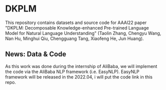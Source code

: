 # DKPLM
This repository contains datasets and source code for AAAI22 paper "DKPLM: Decomposable Knowledge-enhanced Pre-trained Language Model for
Natural Language Understanding" (Taolin Zhang, Chengyu Wang, Nan Hu, Minghui Qiu, Chengguang Tang, Xiaofeng He, Jun Huang).

## News: Data & Code
As this work was done during the internship of AliBaba, we will implement the code via the AliBaba NLP framework (i.e. EasyNLP).
EasyNLP framework will be released in the 2022.04, i will put the code link in this repo.

